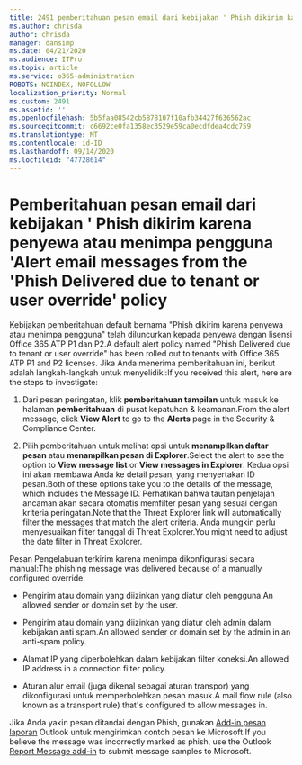 ```yaml
---
title: 2491 pemberitahuan pesan email dari kebijakan ' Phish dikirim karena penyewa atau menimpa pengguna '
ms.author: chrisda
author: chrisda
manager: dansimp
ms.date: 04/21/2020
ms.audience: ITPro
ms.topic: article
ms.service: o365-administration
ROBOTS: NOINDEX, NOFOLLOW
localization_priority: Normal
ms.custom: 2491
ms.assetid: ''
ms.openlocfilehash: 5b5faa08542cb5878107f10afb34427f636562ac
ms.sourcegitcommit: c6692ce0fa1358ec3529e59ca0ecdfdea4cdc759
ms.translationtype: MT
ms.contentlocale: id-ID
ms.lasthandoff: 09/14/2020
ms.locfileid: "47728614"
---
```

# <a name="alert-email-messages-from-the-phish-delivered-due-to-tenant-or-user-override-policy"></a><span data-ttu-id="347d9-102">Pemberitahuan pesan email dari kebijakan ' Phish dikirim karena penyewa atau menimpa pengguna '</span><span class="sxs-lookup"><span data-stu-id="347d9-102">Alert email messages from the 'Phish Delivered due to tenant or user override' policy</span></span>

<span data-ttu-id="347d9-103">Kebijakan pemberitahuan default bernama "Phish dikirim karena penyewa atau menimpa pengguna" telah diluncurkan kepada penyewa dengan lisensi Office 365 ATP P1 dan P2.</span><span class="sxs-lookup"><span data-stu-id="347d9-103">A default alert policy named "Phish Delivered due to tenant or user override" has been rolled out to tenants with Office 365 ATP P1 and P2 licenses.</span></span> <span data-ttu-id="347d9-104">Jika Anda menerima pemberitahuan ini, berikut adalah langkah-langkah untuk menyelidiki:</span><span class="sxs-lookup"><span data-stu-id="347d9-104">If you received this alert, here are the steps to investigate:</span></span>

1. <span data-ttu-id="347d9-105">Dari pesan peringatan, klik **pemberitahuan tampilan** untuk masuk ke halaman **pemberitahuan** di pusat kepatuhan & keamanan.</span><span class="sxs-lookup"><span data-stu-id="347d9-105">From the alert message, click **View Alert** to go to the **Alerts** page in the Security & Compliance Center.</span></span>

2. <span data-ttu-id="347d9-106">Pilih pemberitahuan untuk melihat opsi untuk **menampilkan daftar pesan** atau **menampilkan pesan di Explorer**.</span><span class="sxs-lookup"><span data-stu-id="347d9-106">Select the alert to see the option to **View message list** or **View messages in Explorer**.</span></span> <span data-ttu-id="347d9-107">Kedua opsi ini akan membawa Anda ke detail pesan, yang menyertakan ID pesan.</span><span class="sxs-lookup"><span data-stu-id="347d9-107">Both of these options take you to the details of the message, which includes the Message ID.</span></span> <span data-ttu-id="347d9-108">Perhatikan bahwa tautan penjelajah ancaman akan secara otomatis memfilter pesan yang sesuai dengan kriteria peringatan.</span><span class="sxs-lookup"><span data-stu-id="347d9-108">Note that the Threat Explorer link will automatically filter the messages that match the alert criteria.</span></span> <span data-ttu-id="347d9-109">Anda mungkin perlu menyesuaikan filter tanggal di Threat Explorer.</span><span class="sxs-lookup"><span data-stu-id="347d9-109">You might need to adjust the date filter in Threat Explorer.</span></span>

<span data-ttu-id="347d9-110">Pesan Pengelabuan terkirim karena menimpa dikonfigurasi secara manual:</span><span class="sxs-lookup"><span data-stu-id="347d9-110">The phishing message was delivered because of a manually configured override:</span></span>

- <span data-ttu-id="347d9-111">Pengirim atau domain yang diizinkan yang diatur oleh pengguna.</span><span class="sxs-lookup"><span data-stu-id="347d9-111">An allowed sender or domain set by the user.</span></span>

- <span data-ttu-id="347d9-112">Pengirim atau domain yang diizinkan yang diatur oleh admin dalam kebijakan anti spam.</span><span class="sxs-lookup"><span data-stu-id="347d9-112">An allowed sender or domain set by the admin in an anti-spam policy.</span></span>

- <span data-ttu-id="347d9-113">Alamat IP yang diperbolehkan dalam kebijakan filter koneksi.</span><span class="sxs-lookup"><span data-stu-id="347d9-113">An allowed IP address in a connection filter policy.</span></span>

- <span data-ttu-id="347d9-114">Aturan alur email (juga dikenal sebagai aturan transpor) yang dikonfigurasi untuk memperbolehkan pesan masuk.</span><span class="sxs-lookup"><span data-stu-id="347d9-114">A mail flow rule (also known as a transport rule) that's configured to allow messages in.</span></span>

<span data-ttu-id="347d9-115">Jika Anda yakin pesan ditandai dengan Phish, gunakan [Add-in pesan laporan](https://support.office.com/article/b5caa9f1-cdf3-4443-af8c-ff724ea719d2) Outlook untuk mengirimkan contoh pesan ke Microsoft.</span><span class="sxs-lookup"><span data-stu-id="347d9-115">If you believe the message was incorrectly marked as phish, use the Outlook [Report Message add-in](https://support.office.com/article/b5caa9f1-cdf3-4443-af8c-ff724ea719d2) to submit message samples to Microsoft.</span></span>
